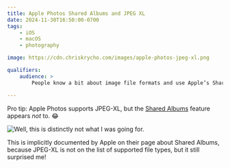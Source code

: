 ```yaml
---
title: Apple Photos Shared Albums and JPEG XL
date: 2024-11-30T16:50:00-0700
tags:
    - iOS
    - macOS
    - photography

image: https://cdn.chriskrycho.com/images/apple-photos-jpeg-xl.png

qualifiers:
    audience: >
        People know a bit about image file formats and use Apple’s Shared Albums feature.

---
```


Pro tip: Apple Photos supports <span class="all-smcp">JPEG-XL</span>, but the [Shared Albums][sa] feature appears *not* to. 😂

![Well, this is distinctly not what I was going for.](https://cdn.chriskrycho.com/images/apple-photos-jpeg-xl.png "A screenshot of the Apple Photos app, showing a set of photo thumbnails in an album in the Shared Albums section, titled 2024 Krycho Thanksgiving. Nearly all the photos are mostly gray noise, with seeminly-random bits of color in them.")

[sa]: https://support.apple.com/en-us/108314

This is implicitly documented by Apple on their page about Shared Albums, because <span class="all-smcp">JPEG-XL</span> is not on the list of supported file types, but it still surprised me!
